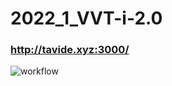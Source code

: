 # 2022_1_VVT-i-2.0

### http://tavide.xyz:3000/

![workflow](https://github.com/go-park-mail-ru/2022_1_VVT-i-2.0/blob/dev/.github/workflows/ci.yml/badge.svg)
